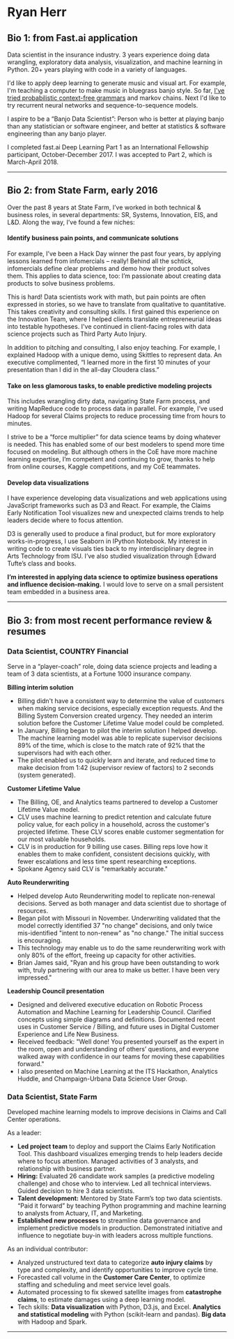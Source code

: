 # Ryan Herr

## Bio 1: from Fast.ai application

Data scientist in the insurance industry. 3 years experience doing data wrangling, exploratory data analysis, visualization, and machine learning in Python. 20+ years playing with code in a variety of languages.

I'd like to apply deep learning to generate music and visual art. For example, I'm teaching a computer to make music in bluegrass banjo style. So far, [I've tried probabilistic context-free grammars](https://twitter.com/rrherr/status/963235146399928320) and markov chains. Next I'd like to try recurrent neural networks and sequence-to-sequence models. 

I aspire to be a “Banjo Data Scientist”: Person who is better at playing banjo than any statistician or software engineer, and better at statistics & software engineering than any banjo player.

I completed fast.ai Deep Learning Part 1 as an International Fellowship participant, October-December 2017. I was accepted to Part 2, which is March-April 2018.

---
 
## Bio 2: from State Farm, early 2016

Over the past 8 years at State Farm, I’ve worked in both technical & business roles, in several departments: SR, Systems, Innovation, EIS, and L&D. Along the way, I’ve found a few niches:

#### Identify business pain points, and communicate solutions
For example, I’ve been a Hack Day winner the past four years, by applying lessons learned from infomercials – really! Behind all the schtick, infomercials define clear problems and demo how their product solves them. This applies to data science, too: I’m passionate about creating data products to solve business problems. 

This is hard! Data scientists work with math, but pain points are often expressed in stories, so we have to translate from qualitative to quantitative. This takes creativity and consulting skills. I first gained this experience on the Innovation Team, where I helped clients translate entrepreneurial ideas into testable hypotheses. I've continued in client­-facing roles with data science projects such as Third Party Auto Injury.

In addition to pitching and consulting, I also enjoy teaching. For example, I explained Hadoop with a unique demo, using Skittles to represent data. An executive complimented, “I learned more in the first 10 minutes of your presentation than I did in the all-­day Cloudera class.”

#### Take on less glamorous tasks, to enable predictive modeling projects
This includes wrangling dirty data, navigating State Farm process, and writing MapReduce code to process data in parallel. For example, I’ve used Hadoop for several Claims projects to reduce processing time from hours to minutes.

I strive to be a “force multiplier” for data science teams by doing whatever is needed. This has enabled some of our best modelers to spend more time focused on modeling. But although others in the CoE have more machine learning expertise, I’m competent and continuing to grow, thanks to help from online courses, Kaggle competitions, and my CoE teammates.

#### Develop data visualizations 
I have experience developing data visualizations and web applications using JavaScript frameworks such as D3 and React. For example, the Claims Early Notification Tool visualizes
new and unexpected claims trends to help leaders decide where to focus attention.

D3 is generally used to produce a final product, but for more exploratory works-­in-­progress, I use Seaborn in IPython Notebook. My interest in writing code to create visuals ties back to my interdisciplinary degree in Arts Technology from ISU. I’ve also studied visualization through Edward Tufte’s class and books.

**I’m interested in applying data science to optimize business operations and influence decision-making.** I would love to serve on a small persistent team embedded in a business area.

---

## Bio 3: from most recent performance review & resumes

### Data Scientist, COUNTRY Financial

Serve in a “player-coach” role, doing data science projects and leading a team of 3 data scientists, at a Fortune 1000 insurance company.

**Billing interim solution**
- Billing didn't have a consistent way to determine the value of customers when making service decisions, especially exception requests. And the Billing System Conversion created urgency. They needed an interim solution before the Customer Lifetime Value model could be completed.
- In January, Billing began to pilot the interim solution I helped develop. The machine learning model was able to replicate supervisor decisions 89% of the time, which is close to the match rate of 92% that the supervisors had with each other.
- The pilot enabled us to quickly learn and iterate, and reduced time to make decision from 1:42 (supervisor review of factors) to 2 seconds (system generated).

**Customer Lifetime Value**
- The Billing, OE, and Analytics teams partnered to develop a Customer Lifetime Value model. 
- CLV uses machine learning to predict retention and calculate future policy value, for each policy in a household, across the customer's projected lifetime. These CLV scores enable customer segmentation for our most valuable households.
- CLV is in production for 9 billing use cases. Billing reps love how it enables them to make confident, consistent decisions quickly, with fewer escalations and less time spent researching exceptions.
- Spokane Agency said CLV is "remarkably accurate."

**Auto Reunderwriting**
- Helped develop Auto Reunderwriting model to replicate non-renewal decisions. Served as both manager and data scientist due to shortage of resources.
- Began pilot with Missouri in November. Underwriting validated that the model correctly identified 37 "no change" decisions, and only twice mis-identified "intent to non-renew" as "no change." The initial success is encouraging.
- This technology may enable us to do the same reunderwriting work with only 80% of the effort, freeing up capacity for other activities.
- Brian James said, "Ryan and his group have been outstanding to work with, truly partnering with our area to make us better. I have been very impressed."

**Leadership Council presentation**
- Designed and delivered executive education on Robotic Process Automation and Machine Learning for Leadership Council. Clarified concepts using simple diagrams and definitions. Documented recent uses in Customer Service / Billing, and future uses in Digital Customer Experience and Life New Business.
- Received feedback: "Well done! You presented yourself as the expert in the room, open and understanding of others’ questions, and everyone walked away with confidence in our teams for moving these capabilities forward."
- I also presented on Machine Learning at the ITS Hackathon, Analytics Huddle, and Champaign-Urbana Data Science User Group.


### Data Scientist, State Farm

Developed machine learning models to improve decisions in Claims and Call Center operations.

As a leader:
- **Led project team** to deploy and support the Claims Early Notification Tool. This dashboard visualizes emerging trends to help leaders decide where to focus attention. Managed activities of 3 analysts, and relationship with business partner.
- **Hiring:** Evaluated 26 candidate work samples (a predictive modeling challenge) and chose who to interview. Led all technical interviews. Guided decision to hire 3 data scientists.
- **Talent development:** Mentored by State Farm’s top two data scientists. “Paid it forward” by teaching Python programming and machine learning to analysts from Actuary, IT, and Marketing.
- **Established new processes** to streamline data governance and implement predictive models in production. Demonstrated initiative and influence to negotiate buy-in with leaders across multiple functions.

As an individual contributor:
- Analyzed unstructured text data to categorize **auto injury claims** by type and complexity, and identify opportunities to improve cycle time.
- Forecasted call volume in the **Customer Care Center**, to optimize staffing and scheduling and meet service level goals.
- Automated processing to fix skewed satellite images from **catastrophe claims**, to estimate damages using a deep learning model.
- Tech skills: **Data visualization** with Python, D3.js, and Excel. **Analytics and statistical modeling** with Python (scikit-learn and pandas). **Big data** with Hadoop and Spark.

---

